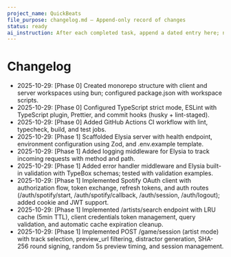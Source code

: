 ```yaml
---
project_name: QuickBeats
file_purpose: changelog.md — Append-only record of changes
status: ready
ai_instruction: After each completed task, append a dated entry here; never rewrite history, only add.
---
```


# Changelog

<!--
Format guideline:
- 2025-10-29: [phase/task] one-line summary; optional brief notes.

Example:
- 2025-10-29: [Phase 1] Implemented /health and logging middleware.
-->

- 2025-10-29: [Phase 0] Created monorepo structure with client and server workspaces using bun; configured package.json with workspace scripts.
- 2025-10-29: [Phase 0] Configured TypeScript strict mode, ESLint with TypeScript plugin, Prettier, and commit hooks (husky + lint-staged).
- 2025-10-29: [Phase 0] Added GitHub Actions CI workflow with lint, typecheck, build, and test jobs.
- 2025-10-29: [Phase 1] Scaffolded Elysia server with health endpoint, environment configuration using Zod, and .env.example template.
- 2025-10-29: [Phase 1] Added logging middleware for Elysia to track incoming requests with method and path.
- 2025-10-29: [Phase 1] Added error handler middleware and Elysia built-in validation with TypeBox schemas; tested with validation examples.
- 2025-10-29: [Phase 1] Implemented Spotify OAuth client with authorization flow, token exchange, refresh tokens, and auth routes (/auth/spotify/start, /auth/spotify/callback, /auth/session, /auth/logout); added cookie and JWT support.
- 2025-10-29: [Phase 1] Implemented /artists/search endpoint with LRU cache (5min TTL), client credentials token management, query validation, and automatic cache expiration cleanup.
- 2025-10-29: [Phase 1] Implemented POST /game/session (artist mode) with track selection, preview_url filtering, distractor generation, SHA-256 round signing, random 5s preview timing, and session management.
